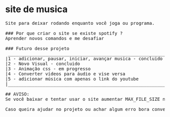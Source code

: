 # site de musica
<pre>
Site para deixar rodando enquanto você joga ou programa.

### Por que criar o site se existe spotify ?
Aprender novos comandos e me desafiar

### Futuro desse projeto
 ______________________________________________________________
|1 - adicionar, pausar, iniciar, avançar musica - concluido    |
|2 - Novo Visual - concluido                                   |
|3 - Animação css - em progresso                               |
|4 - Converter vídeos para áudio e vise versa                  |
|5 - adicionar música com apenas o link do youtube             |
|______________________________________________________________|

## AVISO:
Se você baixar e tentar usar o site aumentar MAX_FILE_SIZE no php.ini

Caso queira ajudar no projeto ou achar algum erro bora conversa no discord wallacy#8697

</pre>
